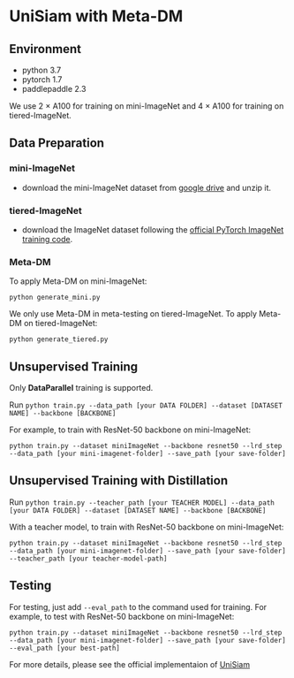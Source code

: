 # UniSiam with Meta-DM


## Environment
* python 3.7
* pytorch 1.7
* paddlepaddle 2.3


We use 2 $\times$ A100 for training on mini-ImageNet and 4 $\times$ A100 for training on tiered-ImageNet. 

## Data Preparation
### mini-ImageNet
* download the mini-ImageNet dataset from [google drive](https://drive.google.com/file/d/1BfEBMlrf5UT4aNOoJPaa83CgbGWZAAAk/view?usp=sharing) and unzip it.

### tiered-ImageNet
* download the ImageNet dataset following the [official PyTorch ImageNet training code](https://github.com/pytorch/examples/tree/master/imagenet).

### Meta-DM
To apply Meta-DM on mini-ImageNet: 


```
python generate_mini.py
```


We only use Meta-DM in meta-testing on tiered-ImageNet. To apply Meta-DM on tiered-ImageNet:


```
python generate_tiered.py
```

## Unsupervised Training

Only **DataParallel** training is supported.

Run 
```python train.py --data_path [your DATA FOLDER] --dataset [DATASET NAME] --backbone [BACKBONE] ```

For example, to train with ResNet-50 backbone on mini-ImageNet:
```
python train.py --dataset miniImageNet --backbone resnet50 --lrd_step --data_path [your mini-imagenet-folder] --save_path [your save-folder]
```


## Unsupervised Training with Distillation

Run 
```python train.py --teacher_path [your TEACHER MODEL] --data_path [your DATA FOLDER] --dataset [DATASET NAME] --backbone [BACKBONE] ```

With a teacher model, to train with ResNet-50 backbone on mini-ImageNet:
```
python train.py --dataset miniImageNet --backbone resnet50 --lrd_step --data_path [your mini-imagenet-folder] --save_path [your save-folder] --teacher_path [your teacher-model-path]
```


## Testing 
For testing, just add ```--eval_path``` to the command used for training. For example, to test with ResNet-50 backbone on mini-ImageNet: 
```
python train.py --dataset miniImageNet --backbone resnet50 --lrd_step --data_path [your mini-imagenet-folder] --save_path [your save-folder] --eval_path [your best-path]
```


For more details, please see the official implementaion of [UniSiam](https://github.com/bbbdylan/unisiam)
